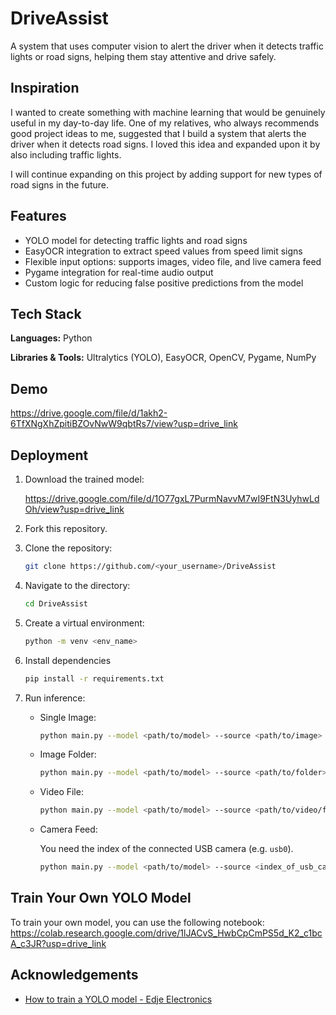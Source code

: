 # DriveAssist

A system that uses computer vision to alert the driver when it detects traffic lights or road signs, helping them stay attentive and drive safely.

## Inspiration

I wanted to create something with machine learning that would be genuinely useful in my day-to-day life. One of my relatives, who always recommends good project ideas to me, suggested that I build a system that alerts the driver when it detects road signs. I loved this idea and expanded upon it by also including traffic lights.

I will continue expanding on this project by adding support for new types of road signs in the future.

## Features

-   YOLO model for detecting traffic lights and road signs
-   EasyOCR integration to extract speed values from speed limit signs
-   Flexible input options: supports images, video file, and live camera feed
-   Pygame integration for real-time audio output
-   Custom logic for reducing false positive predictions from the model

## Tech Stack

**Languages:** Python

**Libraries & Tools:** Ultralytics (YOLO), EasyOCR, OpenCV, Pygame, NumPy

## Demo

https://drive.google.com/file/d/1akh2-6TfXNgXhZpitiBZOvNwW9qbtRs7/view?usp=drive_link

## Deployment

1. Download the trained model:

    https://drive.google.com/file/d/1O77gxL7PurmNavvM7wI9FtN3UyhwLdOh/view?usp=drive_link

2. Fork this repository.

3. Clone the repository:

    ```bash
    git clone https://github.com/<your_username>/DriveAssist
    ```

4. Navigate to the directory:

    ```bash
    cd DriveAssist
    ```

5. Create a virtual environment:

    ```bash
    python -m venv <env_name>
    ```

6. Install dependencies

    ```bash
    pip install -r requirements.txt
    ```

7. Run inference:

    - Single Image:
        ```bash
        python main.py --model <path/to/model> --source <path/to/image>
        ```
    - Image Folder:
        ```bash
        python main.py --model <path/to/model> --source <path/to/folder>
        ```
    - Video File:
        ```bash
        python main.py --model <path/to/model> --source <path/to/video/file>
        ```
    - Camera Feed:

        You need the index of the connected USB camera (e.g. `usb0`).

        ```bash
        python main.py --model <path/to/model> --source <index_of_usb_camera>
        ```

## Train Your Own YOLO Model

To train your own model, you can use the following notebook: https://colab.research.google.com/drive/1lJACvS_HwbCpCmPS5d_K2_c1bcA_c3JR?usp=drive_link

## Acknowledgements

-   [How to train a YOLO model - Edje Electronics](https://www.youtube.com/watch?v=r0RspiLG260)
